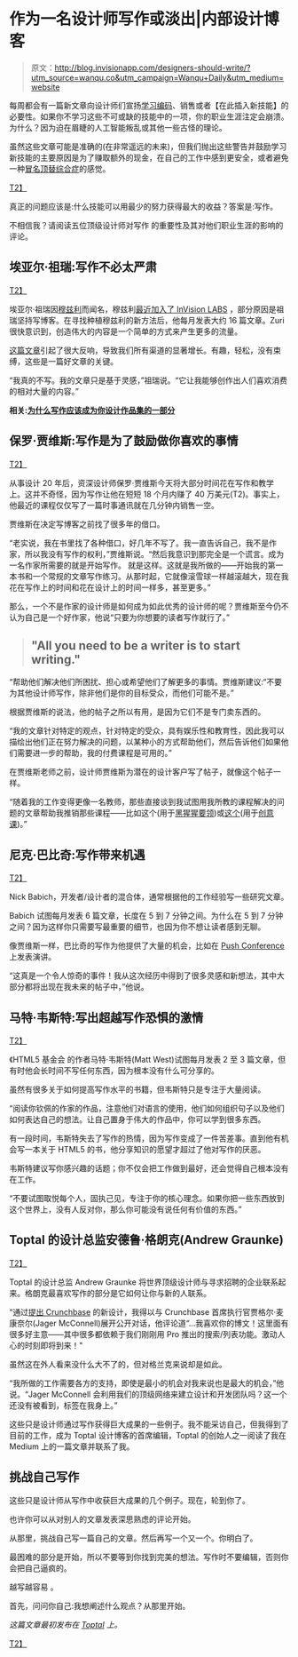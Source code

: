 # 作为一名设计师写作或淡出|内部设计博客

> 原文：<http://blog.invisionapp.com/designers-should-write/?utm_source=wanqu.co&utm_campaign=Wanqu+Daily&utm_medium=website>

每周都会有一篇新文章向设计师们宣扬[学习编码](/inside-design/becoming-a-designer-who-codes/)、销售或者【在此插入新技能】的必要性。如果你不学习这些不可或缺的技能中的一项，你的职业生涯注定会崩溃。为什么？因为迫在眉睫的人工智能叛乱或其他一些古怪的理论。

虽然这些文章可能是准确的(在非常遥远的未来)，但我们抛出这些警告并鼓励学习新技能的主要原因是为了赚取额外的现金，在自己的工作中感到更安全，或者避免一种[冒名顶替综合症](/inside-design/overcoming-imposter-syndrome/)的感觉。

[T2】](https://s3.amazonaws.com/blog.invisionapp.com/uploads/2016/11/des-write-1.png)

真正的问题应该是:什么技能可以用最少的努力获得最大的收益？答案是:写作。

不相信我？请阅读五位顶级设计师对写作 的重要性及其对他们职业生涯的影响的评论。

## 埃亚尔·祖瑞:写作不必太严肃

[T2】](https://s3.amazonaws.com/blog.invisionapp.com/uploads/2016/11/des-write-2.png)

埃亚尔·祖瑞因[穆兹利](https://muz.li/)而闻名，穆兹利[最近加入了 InVision LABS](/inside-design/invision-muzli/) ，部分原因是祖瑞坚持写博客。在寻找种植穆兹利的新方法后，他每月发表大约 16 篇文章。Zuri 很快意识到，创造伟大的内容是一个简单的方式来产生更多的流量。

[这篇文章](https://medium.muz.li/funniest-animated-gifs-from-2015-39a81ea278f1#.zcbfi8tzz)引起了很大反响，导致我们所有渠道的显著增长。有趣，轻松，没有束缚，这些是一篇好文章的关键。

“我真的不写。我的文章只是基于灵感，”祖瑞说。“它让我能够创作出人们喜欢消费的相对大量的内容。”

**相关:[为什么写作应该成为你设计作品集的一部分](/inside-design/writing-design-portfolio/)**

## 保罗·贾维斯:写作是为了鼓励做你喜欢的事情

[T2】](https://s3.amazonaws.com/blog.invisionapp.com/uploads/2016/11/des-write-3.png)

从事设计 20 年后，资深设计师保罗·贾维斯今天将大部分时间花在写作和教学上。这并不奇怪，因为写作让他在短短 18 个月内赚了 40 万美元(T2)。事实上，他最近的课程仅仅写了一篇时事通讯就在几分钟内销售一空。

贾维斯在决定写博客之前找了很多年的借口。

“老实说，我在书里找了各种借口，好几年不写了。我一直告诉自己，我不是作家，所以我没有写作的权利，”贾维斯说。“然后我意识到那完全是一个谎言。成为一名作家所需要的就是开始写作。 就是这样。这就是我所做的——开始我的第一本书和一个常规的文章写作练习。从那时起，它就像滚雪球一样越滚越大，现在我花在写作上的时间和花在设计上的时间一样多，甚至更多。”

那么，一个不是作家的设计师是如何成为如此优秀的设计师的呢？贾维斯至今仍不认为自己是一个好作家，他说“只要为你想要的读者写作就行了。”

> ## "All you need to be a writer is to start writing."

“帮助他们解决他们所困扰、担心或希望他们了解更多的事情。贾维斯建议:“不要为其他设计师写作，除非他们是你的目标受众，而他们可能不是。”

根据贾维斯的说法，他的帖子之所以有用，是因为它们不是专门卖东西的。

“我的文章针对特定的观点，针对特定的受众，具有娱乐性和教育性，因此我可以描绘出他们正在努力解决的问题，以某种小的方式帮助他们，然后告诉他们如果他们需要进一步的帮助，我的付费课程是可用的。”

在贾维斯老师之前，设计师贾维斯为潜在的设计客户写了帖子，就像这个帖子一样。

“随着我的工作变得更像一名教师，那些直接谈到我试图用我所教的课程解决的问题的文章帮助我推销那些课程——比如这个(用于[黑猩猩要领](https://chimpessentials.com/))或[这个](https://pjrvs.com/a/master/)(用于[创意课](https://creativeclass.io/))。”

## 尼克·巴比奇:写作带来机遇

[T2】](https://s3.amazonaws.com/blog.invisionapp.com/uploads/2016/11/des-write-4.png)

Nick Babich，开发者/设计者的混合体，通常根据他的工作经验写一些研究文章。

Babich 试图每月发表 6 篇文章，长度在 5 到 7 分钟之间。为什么在 5 到 7 分钟之间？因为这样你只需要写最重要的细节，也因为你不想让读者感到无聊。

像贾维斯一样，巴比奇的写作为他提供了大量的机会，比如在 [Push Conference](http://push-conference.com/2016/program/) 上发表演讲。

“这真是一个令人惊奇的事件！我从这次经历中得到了很多灵感和新想法，其中大部分都将出现在我未来的帖子中，”他说。

## 马特·韦斯特:写出超越写作恐惧的激情

[T2】](https://s3.amazonaws.com/blog.invisionapp.com/uploads/2016/11/des-write-5.png)

《HTML5 基金会 的作者马特·韦斯特(Matt West)试图每月发表 2 至 3 篇文章，但有时他会长时间不写任何东西，因为根本没有什么可分享的。

虽然有很多关于如何提高写作水平的书籍，但韦斯特只是专注于大量阅读。

“阅读你钦佩的作家的作品，注意他们对语言的使用，他们如何组织句子以及他们如何表达自己的想法。让自己置身于伟大的作品中，你可以学到很多东西。

有一段时间，韦斯特失去了写作的热情，因为写作变成了一件苦差事。直到他有机会写一本关于 HTML5 的书，他分享知识的愿望才超过了他对写作的厌恶。

韦斯特建议写你感兴趣的话题；你不仅会把工作做到最好，还会觉得自己根本没有在工作。

“不要试图取悦每个人，固执己见，专注于你的核心理念。如果你把一些东西放到这个世界上，没有人反对你，那么你可能没有说任何有价值的东西。”

## Toptal 的设计总监安德鲁·格朗克(Andrew Graunke)

[T2】](https://s3.amazonaws.com/blog.invisionapp.com/uploads/2016/11/des-write-6.png)

Toptal 的设计总监 Andrew Graunke 将世界顶级设计师与寻求招聘的企业联系起来。格朗克最喜欢写作的部分是它如何让你与新的人联系。

“通过[提出 Crunchbase](https://www.toptal.com/designers/web/crunchbase-design-review) 的新设计，我得以与 Crunchbase 首席执行官贾格尔·麦康奈尔(Jager McConnell)展开公开对话，他评论道“…我喜欢你的博文！这里面有很多好主意——其中很多都依赖于我们刚刚用 Pro 推出的搜索/列表功能。激动人心的时刻即将到来！"

虽然这在外人看来没什么大不了的，但对格兰克来说却是如此。

“我所做的工作需要各方的支持，即使是最小的机会对我来说也是最大的机会，”他说。“Jager McConnell 会利用我们的顶级网络来建立设计和开发团队吗？这一个还没有被看到，标签在我身上。”

这些只是设计师通过写作获得巨大成果的一些例子。我不能采访自己，但我得到了目前的工作，成为 Toptal 设计博客的首席编辑，Toptal 的创始人之一阅读了我在 Medium 上的一篇文章并联系了我。

## 挑战自己写作

这些只是设计师从写作中收获巨大成果的几个例子。现在，轮到你了。

也许你可以从对别人的文章发表深思熟虑的评论开始。

从那里，挑战自己写一篇自己的文章。然后再写一个又一个。你明白了。

最困难的部分是开始，所以不要等到你找到完美的想法。写作时不要编辑，否则你会把自己逼疯的。

越写越容易 。

首先，问问你自己:我想阐述什么观点？从那里开始。

*这篇文章最初发布在 [Toptal](https://www.toptal.com/designers/freelance/write-or-fade-away-as-a-designer) 上。*

[T2】](/inside-design/category/careers/)